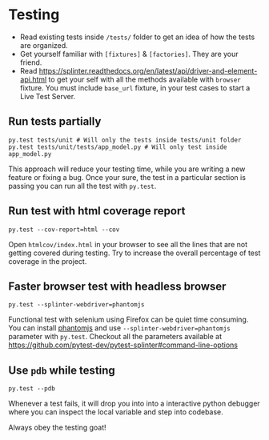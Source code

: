 # Testing

- Read existing tests inside `/tests/` folder to get an idea of how the tests are organized.
- Get yourself familiar with `[fixtures]` & `[factories]`. They are your friend.
- Read https://splinter.readthedocs.org/en/latest/api/driver-and-element-api.html to get your self with all the methods available with `browser` fixture. You must include `base_url` fixture, in your test cases to start a Live Test Server.

[fixtures]: https://pytest.org/latest/fixture.html
[factories]: https://factoryboy.readthedocs.org

## Run tests partially

```shell
py.test tests/unit # Will only the tests inside tests/unit folder
py.test tests/unit/tests/app_model.py # Will only test inside app_model.py
```

This approach will reduce your testing time, while you are writing a new feature or fixing a bug. Once your sure, the test in a particular section is passing you can run all the test with `py.test`.


## Run test with html coverage report

```
py.test --cov-report=html --cov
```

Open `htmlcov/index.html` in your browser to see all the lines that are not getting covered during testing. Try to increase the overall percentage of test coverage in the project.

## Faster browser test with headless browser

```
py.test --splinter-webdriver=phantomjs
```

Functional test with selenium using Firefox can be quiet time consuming. You can install [phantomjs](http://phantomjs.org/download.html) and use `--splinter-webdriver=phantomjs` parameter with `py.test`. Checkout all the parameters available at https://github.com/pytest-dev/pytest-splinter#command-line-options


## Use `pdb` while testing

```
py.test --pdb
```

Whenever a test fails, it will drop you into into a interactive python debugger where you can inspect the local variable and step into codebase.

Always obey the testing goat!

